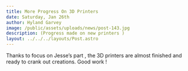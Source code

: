 ```yaml
---
title: More Progress On 3D Printers
date: Saturday, Jan 26th
author: Hyland Garvey
image: /public/assets/uploads/news/post-143.jpg
description: (Progress made on new printers )
layout: ../../../layouts/Post.astro
---
```


Thanks to focus on Jesse’s part , the 3D printers are almost finished and ready to crank out creations. Good work !
